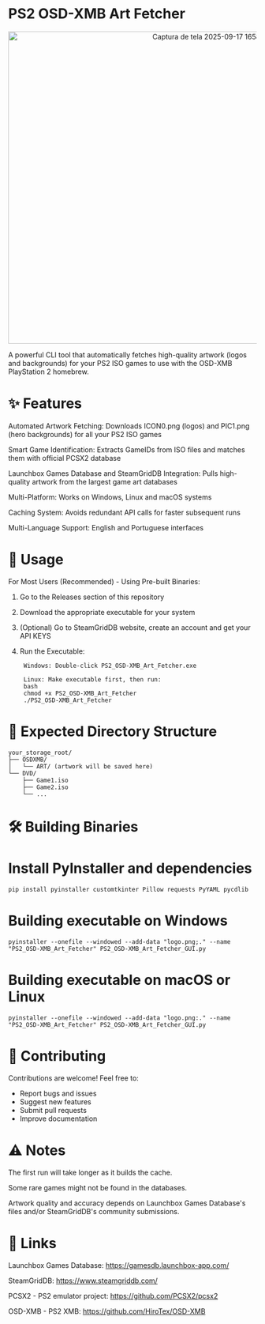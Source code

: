 # PS2 OSD-XMB Art Fetcher
<p align="center"><img width="802" height="632" alt="Captura de tela 2025-09-17 165813" src="https://github.com/user-attachments/assets/b8be29f0-ed7c-404f-ab62-76c8f57a9b00" /></p>


A powerful CLI tool that automatically fetches high-quality artwork (logos and backgrounds) for your PS2 ISO games to use with the OSD-XMB PlayStation 2 homebrew.

# ✨ Features
Automated Artwork Fetching: Downloads ICON0.png (logos) and PIC1.png (hero backgrounds) for all your PS2 ISO games

Smart Game Identification: Extracts GameIDs from ISO files and matches them with official PCSX2 database

Launchbox Games Database and SteamGridDB Integration: Pulls high-quality artwork from the largest game art databases

Multi-Platform: Works on Windows, Linux and macOS systems

Caching System: Avoids redundant API calls for faster subsequent runs

Multi-Language Support: English and Portuguese interfaces

# 🚀 Usage
For Most Users (Recommended) - Using Pre-built Binaries:

1. Go to the Releases section of this repository
2. Download the appropriate executable for your system
3. (Optional) Go to SteamGridDB website, create an account and get your API KEYS
4. Run the Executable:

        Windows: Double-click PS2_OSD-XMB_Art_Fetcher.exe

        Linux: Make executable first, then run:
        bash
        chmod +x PS2_OSD-XMB_Art_Fetcher
        ./PS2_OSD-XMB_Art_Fetcher

# 📁 Expected Directory Structure

    your_storage_root/
    ├── OSDXMB/
    │   └── ART/ (artwork will be saved here)
    └── DVD/
        ├── Game1.iso
        ├── Game2.iso
        └── ...

# 🛠️ Building Binaries

# Install PyInstaller and dependencies
    pip install pyinstaller customtkinter Pillow requests PyYAML pycdlib

# Building executable on Windows
    pyinstaller --onefile --windowed --add-data "logo.png;." --name "PS2_OSD-XMB_Art_Fetcher" PS2_OSD-XMB_Art_Fetcher_GUI.py

# Building executable on macOS or Linux
    pyinstaller --onefile --windowed --add-data "logo.png:." --name "PS2_OSD-XMB_Art_Fetcher" PS2_OSD-XMB_Art_Fetcher_GUI.py

# 🤝 Contributing

Contributions are welcome! Feel free to:

- Report bugs and issues
- Suggest new features
- Submit pull requests
- Improve documentation

# ⚠️ Notes

The first run will take longer as it builds the cache.

Some rare games might not be found in the databases.

Artwork quality and accuracy depends on Launchbox Games Database's files and/or SteamGridDB's community submissions.

# 🔗 Links

Launchbox Games Database: https://gamesdb.launchbox-app.com/

SteamGridDB: https://www.steamgriddb.com/

PCSX2 - PS2 emulator project: https://github.com/PCSX2/pcsx2

OSD-XMB - PS2 XMB: https://github.com/HiroTex/OSD-XMB
